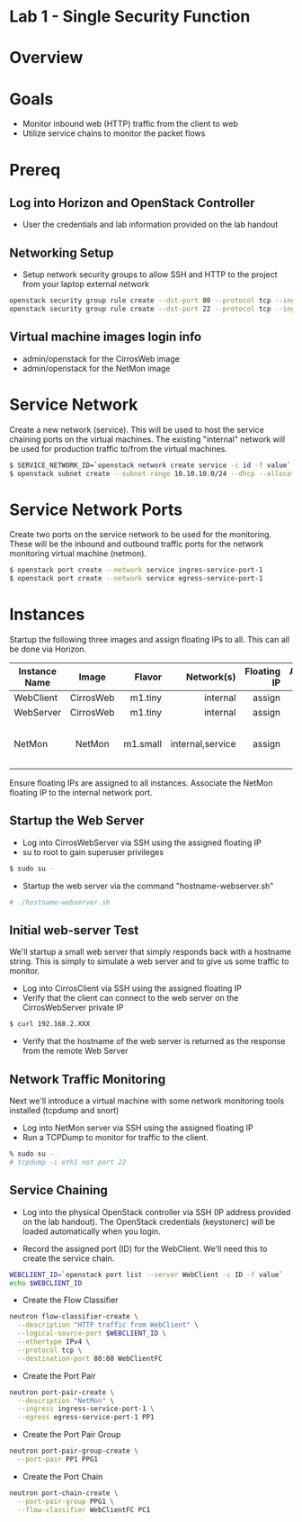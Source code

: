 
# Lab 1 - Single Security Function

# Overview


# Goals

  * Monitor inbound web (HTTP) traffic from the client to web
  * Utilize service chains to monitor the packet flows

# Prereq

## Log into Horizon and OpenStack Controller
  * User the credentials and lab information provided on the lab handout

## Networking Setup
  * Setup network security groups to allow SSH and HTTP to the project from your laptop external network
```bash
openstack security group rule create --dst-port 80 --protocol tcp --ingress default
openstack security group rule create --dst-port 22 --protocol tcp --ingress default
```
  
## Virtual machine images login info
  * admin/openstack for the CirrosWeb image
  * admin/openstack for the NetMon image

# Service Network

Create a new network (service). This will be used to host the service chaining ports on the virtual machines. The existing "internal" network will be used for production traffic to/from the virtual machines.

```bash
$ SERVICE_NETWORK_ID=`openstack network create service -c id -f value`
$ openstack subnet create --subnet-range 10.10.10.0/24 --dhcp --allocation-pool start=10.10.10.100,end=10.10.10.200 --network $SERVICE_NETWORK_ID service-subnet

```

# Service Network Ports

Create two ports on the service network to be used for the monitoring. These will be the inbound and outbound traffic ports for the network monitoring virtual machine (netmon).
```bash
$ openstack port create --network service ingres-service-port-1
$ openstack port create --network service egress-service-port-1
```


# Instances

Startup the following three images and assign floating IPs to all. This can all be done via Horizon.

| Instance Name | Image         | Flavor  | Network(s)      | Floating IP | Additional Ports            |
| ------------- |:-------------:| -------:|----------------:|------------:|-------------------------------------------------------:|
| WebClient     | CirrosWeb     | m1.tiny | internal        |  assign     | none                                                   |
| WebServer     | CirrosWeb     | m1.tiny | internal        |  assign     | none                                                   |
| NetMon        | NetMon        | m1.small| internal,service|  assign     | service-port-1, service-port-2                         | 

Ensure floating IPs are assigned to all instances. Associate the NetMon floating IP to the internal network port.


## Startup the Web Server
* Log into CirrosWebServer via SSH using the assigned floating IP
* su to root to gain superuser privileges
```bash
$ sudo su -
```
* Startup the web server via the command "hostname-webserver.sh"
```bash
# ./hostname-webserver.sh
```

## Initial web-server Test

We'll startup a small web server that simply responds back with a hostname string. This is simply to simulate a web server and to give us some traffic to monitor.

* Log into CirrosClient via SSH using the assigned floating IP
* Verify that the client can connect to the web server on the CirrosWebServer private IP
```bash
$ curl 192.168.2.XXX
```
* Verify that the hostname of the web server is returned as the response from the remote Web Server

## Network Traffic Monitoring

Next we'll introduce a virtual machine with some network monitoring tools installed (tcpdump and snort)

* Log into NetMon server via SSH using the assigned floating IP 
* Run a TCPDump to monitor for traffic to the client.

```bash
% sudo su -
# tcpdump -i eth1 not port 22
```



## Service Chaining


* Log into the physical OpenStack controller via SSH (IP address provided on the lab handout). The OpenStack credentials (keystonerc) will be loaded automatically when you login.

* Record the assigned port (ID) for the WebClient. We'll need this to create the service chain.
```bash
WEBCLIENT_ID=`openstack port list --server WebClient -c ID -f value`
echo $WEBCLIENT_ID
```

* Create the Flow Classifier
```bash
neutron flow-classifier-create \
  --description "HTTP traffic from WebClient" \
  --logical-source-port $WEBCLIENT_ID \
  --ethertype IPv4 \
  --protocol tcp \
  --destination-port 80:80 WebClientFC
```

* Create the Port Pair
```bash
neutron port-pair-create \
  --description "NetMon" \
  --ingress ingress-service-port-1 \
  --egress egress-service-port-1 PP1
```

* Create the Port Pair Group
```bash
neutron port-pair-group-create \
  --port-pair PP1 PPG1
```

* Create the Port Chain
```bash
neutron port-chain-create \
  --port-pair-group PPG1 \
  --flow-classifier WebClientFC PC1
```



